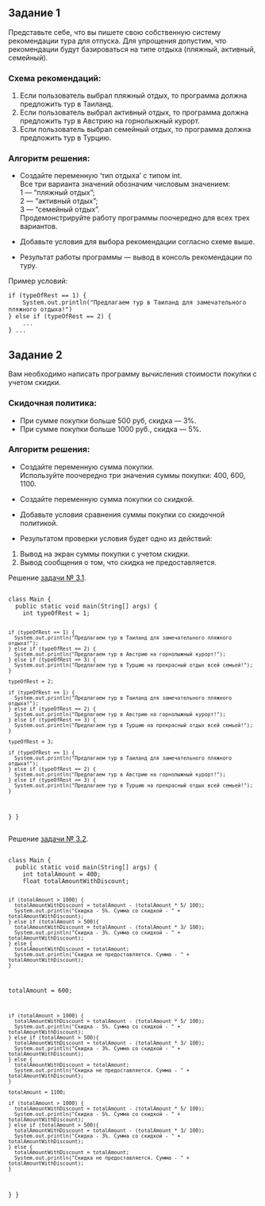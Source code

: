 <h2>Задание 1</h2>
<p>Представьте себе, что вы пишете свою собственную систему рекомендации тура для отпуска. Для упрощения допустим, что рекомендации будут базироваться на типе отдыха (пляжный, активный, семейный).</p>
<h3>Схема рекомендаций:</h3>
<ol>
<li>Если пользователь выбрал пляжный отдых, то программа должна предложить тур в Таиланд.</li>
<li>Если пользователь выбрал активный отдых, то программа должна предложить тур в Австрию на горнолыжный курорт.</li>
<li>Если пользователь выбрал семейный отдых, то программа должна предложить тур в Турцию.</li>
</ol>
<h3>Алгоритм решения:</h3>
<ul>
<li>
<p>Создайте переменную ‘тип отдыха’ с типом int.<br>
Все три варианта значений обозначим числовым значением:<br>
1 — “пляжный отдых”;<br>
2 — “активный отдых”;<br>
3 — “семейный отдых”.<br>
Продемонстрируйте работу программы поочередно для всех трех вариантов.</p>
</li>
<li>
<p>Добавьте условия для выбора рекомендации согласно схеме выше.</p>
</li>
<li>
<p>Результат работы программы — вывод в консоль рекомендации по туру.</p>
</li>
</ul>
<p>Пример условий:</p>
<pre class="hljs"><code>if (typeOfRest == 1) {
    System.out.println("Предлагаем тур в Таиланд для замечательного пляжного отдыха!")
} else if (typeOfRest == 2) {
    ...
} ...
</code></pre>
<h2>Задание 2</h2>
<p>Вам необходимо написать программу вычисления стоимости покупки с учетом скидки.</p>
<h3>Скидочная политика:</h3>
<ul>
<li>При сумме покупки больше 500 руб, скидка — 3%.</li>
<li>При сумме покупки больше 1000 руб., скидка — 5%.</li>
</ul>
<h3>Алгоритм решения:</h3>
<ul>
<li>
<p>Создайте переменную сумма покупки.<br>
Используйте поочередно три значения суммы покупки: 400, 600, 1100.</p>
</li>
<li>
<p>Создайте переменную сумма покупки со скидкой.</p>
</li>
<li>
<p>Добавьте условия сравнения суммы покупки со скидочной политикой.</p>
</li>
<li>
<p>Результатом проверки условия будет одно из действий:</p>
</li>
</ul>
<ol>
<li>Вывод на экран суммы покупки с учетом скидки.</li>
<li>Вывод сообщения о том, что скидка не предоставляется.</li>
</ol>

<p>Решение <a href="https://repl.it/@Netology/JavaStart31">задачи № 3.1</a>.</p>
<pre class="hljs"><code>
class Main {
  public static void main(String[] args) {
    int typeOfRest = 1;
    
    if (typeOfRest == 1) {
      System.out.println("Предлагаем тур в Таиланд для замечательного пляжного отдыха!");
    } else if (typeOfRest == 2) {
      System.out.println("Предлагаем тур в Австрию на горнолыжный курорт!");
    } else if (typeOfRest == 3) {
      System.out.println("Предлагаем тур в Турцию на прекрасный отдых всей семьей!");
    }

    typeOfRest = 2;
    
    if (typeOfRest == 1) {
      System.out.println("Предлагаем тур в Таиланд для замечательного пляжного отдыха!");
    } else if (typeOfRest == 2) {
      System.out.println("Предлагаем тур в Австрию на горнолыжный курорт!");
    } else if (typeOfRest == 3) {
      System.out.println("Предлагаем тур в Турцию на прекрасный отдых всей семьей!");
    }

    typeOfRest = 3;
    
    if (typeOfRest == 1) {
      System.out.println("Предлагаем тур в Таиланд для замечательного пляжного отдыха!");
    } else if (typeOfRest == 2) {
      System.out.println("Предлагаем тур в Австрию на горнолыжный курорт!");
    } else if (typeOfRest == 3) {
      System.out.println("Предлагаем тур в Турцию на прекрасный отдых всей семьей!");
    }
  }
}
</code></pre>

<p>Решение <a href="https://repl.it/@Netology/JavaStart32">задачи № 3.2</a>.</p>
<pre class="hljs"><code>
class Main {
  public static void main(String[] args) {
    int totalAmount = 400;
    float totalAmountWithDiscount;

    if (totalAmount > 1000) {
      totalAmountWithDiscount = totalAmount - (totalAmount * 5/ 100);
      System.out.println("Скидка - 5%. Сумма со скидкой - " + totalAmountWithDiscount); 
    } else if (totalAmount > 500){
      totalAmountWithDiscount = totalAmount - (totalAmount * 3/ 100);
      System.out.println("Скидка - 3%. Сумма со скидкой - " + totalAmountWithDiscount);
    } else {
      totalAmountWithDiscount = totalAmount;
      System.out.println("Скидка не предоставляется. Сумма - " + totalAmountWithDiscount);
    }

  totalAmount = 600;

    if (totalAmount > 1000) {
      totalAmountWithDiscount = totalAmount - (totalAmount * 5/ 100);
      System.out.println("Скидка - 5%. Сумма со скидкой - " + totalAmountWithDiscount); 
    } else if (totalAmount > 500){
      totalAmountWithDiscount = totalAmount - (totalAmount * 3/ 100);
      System.out.println("Скидка - 3%. Сумма со скидкой - " + totalAmountWithDiscount);
    } else {
      totalAmountWithDiscount = totalAmount;
      System.out.println("Скидка не предоставляется. Сумма - " + totalAmountWithDiscount);
    }

    totalAmount = 1100;

    if (totalAmount > 1000) {
      totalAmountWithDiscount = totalAmount - (totalAmount * 5/ 100);
      System.out.println("Скидка - 5%. Сумма со скидкой - " + totalAmountWithDiscount); 
    } else if (totalAmount > 500){
      totalAmountWithDiscount = totalAmount - (totalAmount * 3/ 100);
      System.out.println("Скидка - 3%. Сумма со скидкой - " + totalAmountWithDiscount);
    } else {
      totalAmountWithDiscount = totalAmount;
      System.out.println("Скидка не предоставляется. Сумма - " + totalAmountWithDiscount);
    }

  }
}
</code></pre>


